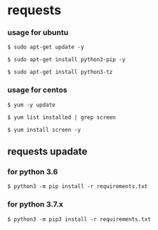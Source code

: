 # requests
### usage for ubuntu

```$ sudo apt-get update -y ```

```$ sudo apt-get install python3-pip -y ```

```$ sudo apt-get install python3-tz ```

### usage for centos
```$ yum -y update ```

```$ yum list installed | grep screen ```

```$ yum install screen -y ```

## requests upadate
### for python 3.6
````$ python3 -m pip install -r requirements.txt ````
### for python 3.7.x
````$ python3 -m pip3 install -r requirements.txt ````

